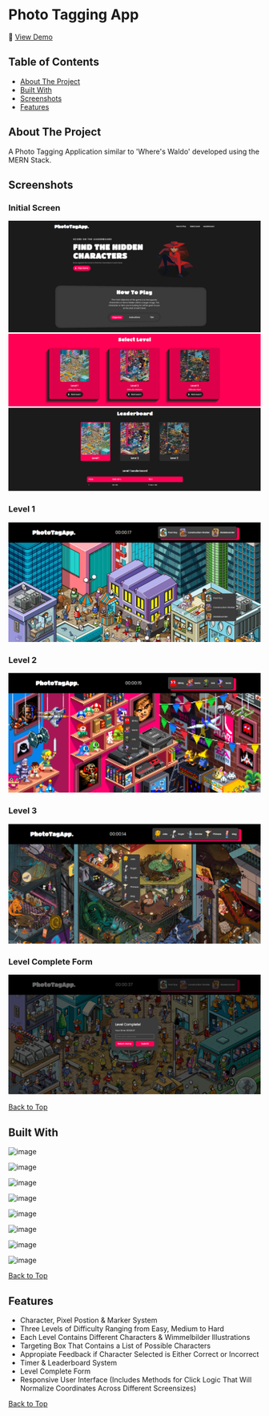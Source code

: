 # Photo Tagging App

🔗 [View Demo](https://photo-tagging-app-lzga.onrender.com)

## Table of Contents
- [About The Project](#about-the-project)
- [Built With](#built-with)
- [Screenshots](#screenshots)
- [Features](#features)

## About The Project
A Photo Tagging Application similar to 'Where's Waldo' developed using the MERN Stack.

## Screenshots

### Initial Screen
![](screenshots/home-1-photo-tagging-app.png)
![](screenshots/home-2-photo-tagging-app.png)
![](screenshots/home-3-photo-tagging-app.png)

### Level 1
![](screenshots/level-1-photo-tagging-app.png)

### Level 2
![](screenshots/level-2-photo-tagging-app.png)

### Level 3
![](screenshots/level-3-photo-tagging-app.png)

### Level Complete Form
![](screenshots/level-complete-photo-tagging-app.png)

[Back to Top](#photo-tagging-app)

## Built With
![image](https://img.shields.io/badge/HTML5-E34F26?style=for-the-badge&logo=html5&logoColor=white)

![image](https://img.shields.io/badge/CSS3-1572B6?style=for-the-badge&logo=css3&logoColor=white)

![image](https://img.shields.io/badge/JavaScript-323330?style=for-the-badge&logo=javascript&logoColor=F7DF1E)

![image](https://img.shields.io/badge/Webpack-8DD6F9?style=for-the-badge&logo=Webpack&logoColor=white)

![image](https://img.shields.io/badge/React-20232A?style=for-the-badge&logo=react&logoColor=61DAFB)

![image](https://img.shields.io/badge/Node%20js-339933?style=for-the-badge&logo=nodedotjs&logoColor=white)

![image](https://img.shields.io/badge/Express%20js-000000?style=for-the-badge&logo=express&logoColor=white)

![image](https://img.shields.io/badge/MongoDB-4EA94B?style=for-the-badge&logo=mongodb&logoColor=white)

[Back to Top](#photo-tagging-app)

## Features

- Character, Pixel Postion & Marker System
- Three Levels of Difficulty Ranging from Easy, Medium to Hard 
- Each Level Contains Different Characters & Wimmelbilder Illustrations
- Targeting Box That Contains a List of Possible Characters
- Appropiate Feedback if Character Selected is Either Correct or Incorrect
- Timer & Leaderboard System
- Level Complete Form
- Responsive User Interface (Includes Methods for Click Logic That Will Normalize Coordinates Across Different Screensizes)

[Back to Top](#photo-tagging-app)
